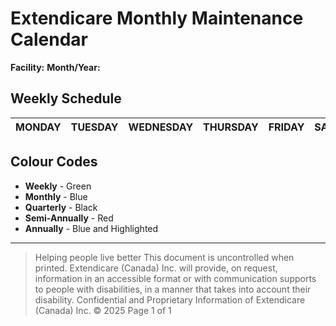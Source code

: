 # Extendicare Monthly Maintenance Calendar

**Facility:**
**Month/Year:**

## Weekly Schedule

| MONDAY | TUESDAY | WEDNESDAY | THURSDAY | FRIDAY | SATURDAY | SUNDAY |
|--------|---------|-----------|----------|--------|----------|--------|

## Colour Codes
- **Weekly** - Green
- **Monthly** - Blue
- **Quarterly** - Black
- **Semi-Annually** - Red
- **Annually** - Blue and Highlighted

----

> Helping people live better
> This document is uncontrolled when printed. Extendicare (Canada) Inc. will provide, on request, information in an accessible format or with communication supports to people with disabilities, in a manner that takes into account their disability.
> Confidential and Proprietary Information of Extendicare (Canada) Inc. © 2025
> Page 1 of 1
